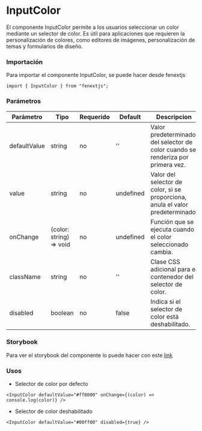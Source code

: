 # InputColor

El componente InputColor permite a los usuarios seleccionar un color mediante un selector de color. Es útil para aplicaciones que requieren la personalización de colores, como editores de imágenes, personalización de temas y formularios de diseño.

### Importación

Para importar el componente InputColor, se puede hacer desde fenextjs

```tsx copy
import { InputColor } from "fenextjs";
```

### Parámetros

| Parámetro    | Tipo                     | Requerido | Default   | Descripcion                                                                     |
| ------------ | ------------------------ | --------- | --------- | ------------------------------------------------------------------------------- |
| defaultValue | string                   | no        | ''        | Valor predeterminado del selector de color cuando se renderiza por primera vez. |
| value        | string                   | no        | undefined | Valor del selector de color, si se proporciona, anula el valor predeterminado.  |
| onChange     | (color: string) =\> void | no        | undefined | Función que se ejecuta cuando el color seleccionado cambia.                     |
| className    | string                   | no        | ''        | Clase CSS adicional para el contenedor del selector de color.                   |
| disabled     | boolean                  | no        | false     | Indica si el selector de color está deshabilitado.                              |

### Storybook

Para ver el storybook del componente lo puede hacer con este [link](https://fenextjs-component-storybook.vercel.app/?path=/story/input-inputcolor--index)

### Usos

-   Selector de color por defecto

```tsx copy
<InputColor defaultValue="#ff0000" onChange={(color) => console.log(color)} />
```

-   Selector de color deshabilitado

```tsx copy
<InputColor defaultValue="#00ff00" disabled={true} />
```
